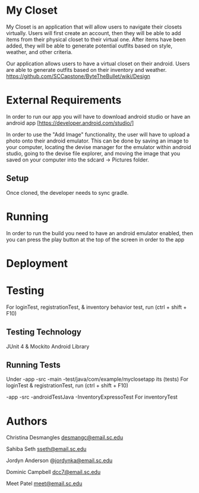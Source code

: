 # My Closet

My Closet is an application that will allow users to navigate their closets 
virtually. Users will first create an account, then they will be able to add 
items from their physical closet to their virtual one.  After items have 
been added, they will be able to generate potential outfits based on style, 
weather, and other criteria. 

Our application allows users to have a virtual closet on their android. Users are able to generate outfits based on their inventory and weather.
https://github.com/SCCapstone/ByteTheBullet/wiki/Design

# External Requirements
In order to run our app you will have to download android studio or have an android app [https://developer.android.com/studio/]


In order to use the "Add Image" functionality, the user will have to upload a photo onto their android emulator. This can be done by saving an image to your computer, locating the devise manager for the emulator within android studio, going to the devise file explorer, and moving the image that you saved on your computer into the sdcard -> Pictures folder. 


## Setup
Once cloned, the developer needs to sync gradle. 

# Running
In order to run the build you need to have an android emulator enabled, then you can press the
play button at the top of the screen in order to the app

# Deployment 

# Testing
For loginTest, registrationTest, & inventory behavior test, run (ctrl + shift + F10)
## Testing Technology
JUnit 4 & Mockito Android Library
## Running Tests
Under 
-app
  -src
    -main
    -test/java/com/example/myclosetapp its (tests) 
For loginTest & registrationTest, run (ctrl + shift + F10)

-app
  -src
    -androidTestJava
      -InventoryExpressoTest
For inventoryTest    
# Authors
Christina Desmangles desmangc@email.sc.edu 

Sahiba Seth sseth@email.sc.edu

Jordyn Anderson @jordynka@email.sc.edu 

Dominic Campbell dcc7@email.sc.edu

Meet Patel meet@email.sc.edu  
